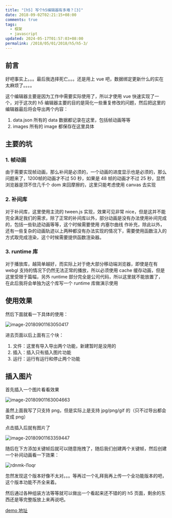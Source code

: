 ```yaml
---
title: "[h5] 写个h5编辑器有多难？[3]"
date: 2018-09-02T02:21:15+08:00
comments: true
tags:
  - 框架
  - javascript
updated: 2024-05-17T01:57:03+08:00
permalink: /2018/05/01/2018/h5/h5-3/
---
```


## 前言

好吧事实上。。。最后我选择死亡。。。还是用上 vue 吧，数据绑定更新什么的实在太麻烦了。。。。

这个编辑器主要是因为工作中需要实际使用了，所以才使用 vue 快速实现了一个，对于这次的 h5 编辑器主要的目的是简化一些重复修改的问题，然后把这里的编辑器最后将会导出两个内容：

1. data.json 所有的 data 数据都记录在这里，包括帧动画等等
2. images 所有的 image 都保存在这里具体

<!--more-->

## 主要的坑

### 1. 帧动画

由于需要实现帧动画，那么补间是必须的，一个动画的进度显示也是必须的，那么问题来了，1200帧的动画才不过 50 秒，如果是 48 帧的动画才不过 25 秒，显然浏览器是顶不住几千个 dom 来回摩擦的，这里只能考虑使用 canvas 去实现

### 2. 补间库

对于补间库，这里使用主流的 tween.js 实现，效果可见非常 nice，但是这并不能完全满足我们的需求，除了正常的补间库以外，部分动画是没有办法使用补间完成的，包括一些轨迹动画等等，这个时候需要使用 内塞尔曲线 作补充，除此以外，还有一些复杂的动画轨迹以上两种都没有办法实现的情况下，需要使用函数注入的方式取完成渲染，这个时候需要提供函数渲染器。

### 3. runtime 库

对于播放库，越简单越好，而实际上对于绝大部分移动端浏览器，即使是在有 webgl 支持的情况下仍然无法正常的播放，所以必须使用 cache 缓存动画，但是这里受限于篇幅，另外 runtime 部分完全是公司代码，所以这里就不能放置了，在此后我将会单独为这个库写一个 runtime 库做演示使用

## 使用效果

然后下面就看一下具体的使用：



![image-20180901163050417](https://cdn.iceprosurface.com/upload/md/2018-09-14-104615.jpg)



进去页面以后上面有三个块：



1. 文件：这里有导入导出两个功能，新建暂时是没用的
2. 插入：插入只有插入图片功能
3. 运行：运行有运行和停止两个功能



## 插入图片



首先插入一个图片看看效果



![image-20180901163004663](https://cdn.iceprosurface.com/upload/md/2018-09-14-104621.jpg)



虽然上面我写了只支持 png，但是实际上是支持 jpg/png/gif 的（只不过导出都会变成 png）



点击插入后就有图片了

![image-20180901163359447](https://cdn.iceprosurface.com/upload/md/2018-09-14-104625.jpg)



随后在下方添加关键帧后就可以随意拖拽了，随后我们创建两个关键帧，然后创建一个补间动画看一下效果：

![rdnmk-l1oqr](https://cdn.iceprosurface.com/upload/md/2018-09-14-104632.gif)



忽然发现这个版本好像不太对。。。等再过一个礼拜我再上传一个全功能版本的吧，这个版本功能不齐全来着。

然后通过各种组装方法等等就可以做出一个看起来还不错的的 h5 页面，剩余的东西还是等完整版放上来再说吧。



[demo 地址](/h5/h5-3/)

